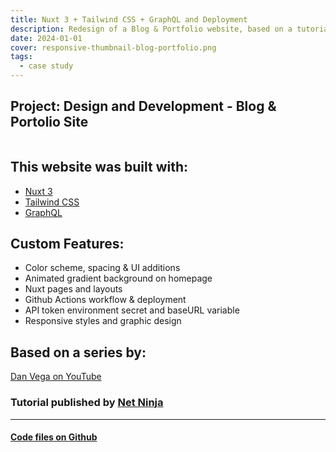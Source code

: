 ```yaml
---
title: Nuxt 3 + Tailwind CSS + GraphQL and Deployment
description: Redesign of a Blog & Portfolio website, based on a tutorial series by Dan Vega with custom features added. 
date: 2024-01-01
cover: responsive-thumbnail-blog-portfolio.png
tags:
  - case study
---
```


<h2 class="text-3xl font-semibold mb-9">
  Project: Design and Development - Blog & Portolio Site
</h2>

<img src="/images/studies/responsive-thumbnail-blog-portfolio.png" alt="" class="mb-6"/>

<h2 class="text-2xl font-semibold mt-8 mb-2">This website was built with:</h2>
<ul class="list-disc">
  <li class="ml-8 py-1"><a href="https://nuxt.com" target="_blank">Nuxt 3</a></li>
  <li class="ml-8 py-1"><a href="https://tailwindcss.com" target="_blank">Tailwind CSS</a></li>
  <li class="ml-8 py-1"><a href="https://graphql.org" target="_blank">GraphQL</a></li>
</ul>

<h2 class="text-2xl font-semibold mt-8 mb-2">Custom Features:</h2>
<ul class="list-disc">
  <li class="ml-8 py-1">Color scheme, spacing & UI additions</li>
  <li class="ml-8 py-1">Animated gradient background on homepage</li>
  <li class="ml-8 py-1">Nuxt pages and layouts</li>
  <li class="ml-8 py-1">Github Actions workflow & deployment</li>
  <li class="ml-8 py-1">API token environment secret and baseURL variable</li>
  <li class="ml-8 py-1">Responsive styles and graphic design</li>
</ul>

<h2 class="text-2xl font-semibold mt-8">Based on a series by:</h2>

<div>
  <a 
    href="https://www.youtube.com/playlist?list=PL4cUxeGkcC9gqdtrsPXR3K7nJhvYugyni" 
    aria-label="Dan Vega on YouTube"
    target="_blank"
    class="dark:text-white"
  >
    <span class="font-semibold">Dan Vega</span> on <span class="font-semibold">YouTube</span> <Icon name="uil:youtube" size="1.1rem"/>
  </a>
</div>

<img src="/images/studies/tutorial-blog-screenshot.png" alt="" class="mb-6"/>

<h3 class="text-center">
  Tutorial published by <a href="https://www.youtube.com/playlist?list=PL4cUxeGkcC9gqdtrsPXR3K7nJhvYugyni" target="_blank" class="font-bold hover:underline">Net Ninja</a>
</h3>

<hr class="w-1/2 mx-auto mt-9 mb-8">

<h4 class="text-xl text-center">
  <a 
    href="https://github.com/BrandonWingerAir/portfolio-nuxt-tailwind-graphql" 
    aria-label="Dan Vega on YouTube"
    target="_blank"
    class="dark:text-white"
  >
    <span class="font-semibold">Code files</span> on <span class="font-semibold">Github</span> <Icon name="uil:github" size="1.1rem"/>
  </a>
</h4>